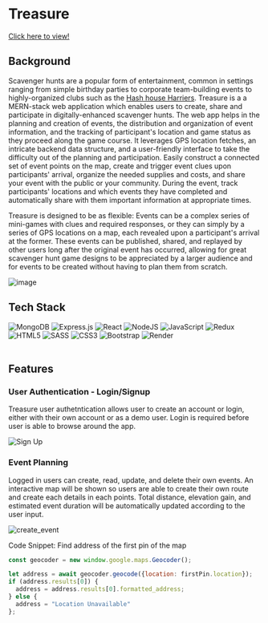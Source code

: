 # Treasure
[Click here to view!](https://treasure-mhx1.onrender.com/)
<br>

## Background
Scavenger hunts are a popular form of entertainment, common in settings ranging from simple birthday parties to corporate team-building events to highly-organized clubs such as the [Hash house Harriers](https://en.wikipedia.org/wiki/Hash_House_Harriers). Treasure is a a MERN-stack web application which enables users to create, share and participate in digitally-enhanced scavenger hunts. The web app helps in the planning and creation of events, the distribution and organization of event information, and the tracking of participant's location and game status as they proceed along the game course. It leverages GPS location fetches, an intricate backend data structure, and a user-friendly interface to take the difficulty out of the planning and participation. Easily construct a connected set of event points on the map, create and trigger event clues upon participants' arrival, organize the needed supplies and costs, and share your event with the public or your community. During the event, track participants' locations and which events they have completed and automatically share with them important information at appropriate times.

Treasure is designed to be as flexible: Events can be a complex series of mini-games with clues and required responses, or they can simply by a series of GPS locations on a map, each revealed upon a participant's arrival at the former. These events can be published, shared, and replayed by other users long after the original event has occurred, allowing for great scavenger hunt game designs to be appreciated by a larger audience and for events to be created without having to plan them from scratch.

![image](https://user-images.githubusercontent.com/110148438/207213514-23171777-f3f5-4f08-a56d-b93c315e0f2d.png)
<br>

## Tech Stack
![MongoDB](https://img.shields.io/badge/MongoDB-%234ea94b.svg?style=for-the-badge&logo=mongodb&logoColor=white)
![Express.js](https://img.shields.io/badge/express.js-%23404d59.svg?style=for-the-badge&logo=express&logoColor=%2361DAFB)
![React](https://img.shields.io/badge/react-%2320232a.svg?style=for-the-badge&logo=react&logoColor=%2361DAFB)
![NodeJS](https://img.shields.io/badge/node.js-6DA55F?style=for-the-badge&logo=node.js&logoColor=white)
![JavaScript](https://img.shields.io/badge/javascript-%23323330.svg?style=for-the-badge&logo=javascript&logoColor=%23F7DF1E)
![Redux](https://img.shields.io/badge/redux-%23593d88.svg?style=for-the-badge&logo=redux&logoColor=white)
![HTML5](https://img.shields.io/badge/html5-%23E34F26.svg?style=for-the-badge&logo=html5&logoColor=white)
![SASS](https://img.shields.io/badge/SASS-hotpink.svg?style=for-the-badge&logo=SASS&logoColor=white)
![CSS3](https://img.shields.io/badge/css3-%231572B6.svg?style=for-the-badge&logo=css3&logoColor=white)
![Bootstrap](https://img.shields.io/badge/bootstrap-%23563D7C.svg?style=for-the-badge&logo=bootstrap&logoColor=white)
![Render](https://img.shields.io/badge/Render-%46E3B7.svg?style=for-the-badge&logo=render&logoColor=white)
<br>
<br>

## Features
### User Authentication - Login/Signup
Treasure user authetntication allows user to create an account or login, either with their own account or as a demo user. Login is required before user is able to browse around the app. 

![Sign Up](https://user-images.githubusercontent.com/110148438/207214377-37934169-4f77-457e-8de2-6adce70e2a16.png)
<br>

### Event Planning
Logged in users can create, read, update, and delete their own events. An interactive map will be shown so users are able to create their own route and create each details in each points. Total distance, elevation gain, and estimated event duration will be automatically updated according to the user input.

![create_event](https://s9.gifyu.com/images/create_event47c6d01a4d76800d.gif)

Code Snippet: Find address of the first pin of the map 

```javascript
const geocoder = new window.google.maps.Geocoder();

let address = await geocoder.geocode({location: firstPin.location});
if (address.results[0]) {
  address = address.results[0].formatted_address;
} else {
  address = "Location Unavailable"
};
```

